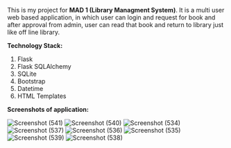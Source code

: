 This is my project for **MAD 1 (Library Managment System)**. It is a multi user web based application, in which user can login and request for book and after approval from admin, 
user can read that book and return to library just like off line library.

**Technology Stack:**
  1) Flask
  2) Flask SQLAlchemy
  3) SQLite
  4) Bootstrap
  5) Datetime
  6) HTML Templates

**Screenshots of application:**

![Screenshot (541)](https://github.com/user-attachments/assets/006f98ae-25ba-490d-8a3b-f643e53b1536)
![Screenshot (540)](https://github.com/user-attachments/assets/0af16bb6-ed32-4755-9c24-0afe6ab083fa)
![Screenshot (534)](https://github.com/user-attachments/assets/fd68ca5d-5dbc-4209-89ee-ea0d26cbb1b5)
![Screenshot (537)](https://github.com/user-attachments/assets/b161640b-2e46-4dce-b8ef-d344cdd013cf)
![Screenshot (536)](https://github.com/user-attachments/assets/c1f1290e-9ba8-4a37-a742-cd842b292c02)
![Screenshot (535)](https://github.com/user-attachments/assets/b9496c16-436d-419f-b990-3fbba1dc67b4)
![Screenshot (539)](https://github.com/user-attachments/assets/fc350c06-592f-4dc4-9945-c7e030e2fefe)
![Screenshot (538)](https://github.com/user-attachments/assets/080ef434-ffdc-441e-b222-ab73a2716e49)
